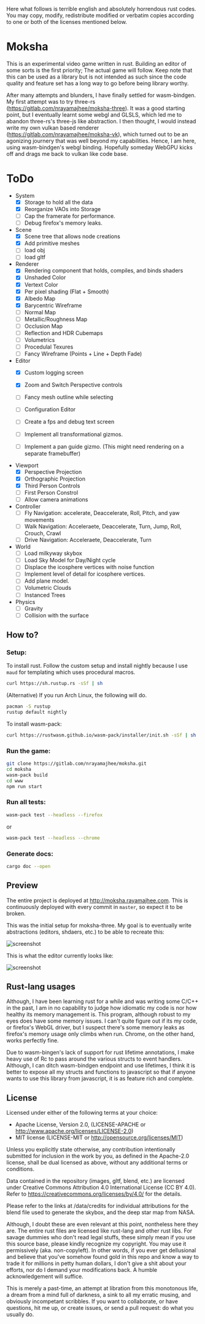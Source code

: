 Here what follows is terrible english and absolutely horrendous rust codes. You may copy, modify, redistribute modified or verbatim copies according to one or both of the licenses mentioned below.

# Moksha

This is an experimental video game written in rust. Building an editor of some sorts is the first priority; The actual game will follow. Keep note that this can be used as a library but is not intended as such since the code quality and feature set has a long way to go before being library worthy.

After many attempts and blunders, I have finally settled for wasm-bindgen. My first attempt was to try three-rs (<https://gitlab.com/nrayamajhee/moksha-three>). It was a good starting point, but I eventually learnt some webgl and GLSLS, which led me to abandon three-rs's three-js like abstraction. I then thought, I would instead write my own vulkan based renderer (<https://gitlab.com/nrayamajhee/moksha-vk>), which turned out to be an agonizing journery that was well beyond my capabilities. Hence, I am here, using wasm-bindgen's webgl binding. Hopefully someday WebGPU kicks off and drags me back to vulkan like code base. 

# ToDo
- System
    - [x] Storage to hold all the data
    - [x] Reorganize VAOs into Storage
	- [ ] Cap the framerate for performance.
	- [ ] Debug firefox's memory leaks.

- Scene
    - [x] Scene tree that allows node creations
    - [x] Add primitive meshes
    - [ ] load obj
    - [ ] load gltf

- Renderer
    - [x] Rendering component that holds, compiles, and binds shaders
    - [x] Unshaded Color
    - [x] Vertext Color
    - [x] Per pixel shading (Flat + Smooth)
    - [x] Albedo  Map
	- [x] Barycentric Wireframe
    - [ ] Normal Map
    - [ ] Metallic/Roughness Map
    - [ ] Occlusion Map
	- [ ] Reflection and HDR Cubemaps
    - [ ] Volumetrics
    - [ ] Procedulal Texures
    - [ ] Fancy Wireframe (Points + Line + Depth Fade)
  
- Editor
    - [x] Custom logging screen
    - [x] Zoom and Switch Perspective controls
	- [ ] Fancy mesh outline while selecting
    - [ ] Configuration Editor
    - [ ] Create a fps and debug text screen
    - [ ] Implement all transformational gizmos.
	- [ ] Implement a pan guide gizmo. (This might need rendering on a separate framebuffer)
  
  
- Viewport
    - [x] Perspective Projection
    - [x] Orthographic Projection
    - [x] Third Person Controls
    - [ ] First Person Constrol
    - [ ] Allow camera animations
    
- Controller
    - [ ] Fly Navigation: accelerate, Deaccelerate, Roll, Pitch, and yaw movements
    - [ ] Walk Navigation: Acceleraete, Deaccelerate, Turn, Jump, Roll, Crouch, Crawl
    - [ ] Drive Navigation: Acceleraete, Deaccelerate, Turn

- World
    - [ ] Load milkyway skybox
    - [ ] Load Sky Model for Day/Night cycle
    - [ ] Displace the icosphere vertices with noise function
    - [ ] Implement level of detail for icosphere vertices.
    - [ ] Add plane model.
    - [ ] Volumetric Clouds
    - [ ] Instanced Trees

- Physics
    - [ ] Gravity
	- [ ] Collision with the surface

## How to?

### Setup:

To install rust. Follow the custom setup and install nightly because I use `maud` for templating which uses procedural macros.

```bash
curl https://sh.rustup.rs -sSf | sh
```

(Alternative) If you run Arch Linux, the following will do.

```bash
pacman -S rustup
rustup default nightly
```

To install wasm-pack:

```bash
curl https://rustwasm.github.io/wasm-pack/installer/init.sh -sSf | sh 
```

### Run the game:
```bash
git clone https://gitlab.com/nrayamajhee/moksha.git
cd moksha
wasm-pack build
cd www
npm run start
```
### Run all tests:
```bash
wasm-pack test --headless --firefox
```

or

```bash
wasm-pack test --headless --chrome
```

### Generate docs:

```bash
cargo doc --open
```

## Preview 

The entire project is deployed at <http://moksha.rayamajhee.com>. This is continuously deployed with every commit in `master`, so expect it to be broken.

This was the initial setup for moksha-three. My goal is to eventually write abstractions (editors, shdaers, etc.) to be able to recreate this:

![screenshot](data/img/flight.png)

This is what the editor currently looks like:

![screenshot](data/img/editor.png)

## Rust-lang usages

Although, I have been learning rust for a while and was writing some C/C++ in the past, I am in no capability to judge how idiomatic my code is nor how healthy its memory management is. This program, although robust to my eyes does have some memory issues. I can't quite figure out if its my code, or firefox's WebGL driver, but I suspect there's some memory leaks as firefox's memory usage only climbs when run. Chrome, on the other hand, works perfectly fine.

Due to wasm-bingen's lack of support for rust lifetime annotations, I make heavy use of Rc<RefCell> to pass around the various structs to event handlers. Although, I can ditch wasm-bindgen endpoint and use lifetimes, I think it is better to expose all my structs and functions to javascript so that if anyone wants to use this library from javascript, it is as feature rich and complete.

## License

Licensed under either of the following terms at your choice:

  - Apache License, Version 2.0, (LICENSE-APACHE or http://www.apache.org/licenses/LICENSE-2.0)
  - MIT license (LICENSE-MIT or http://opensource.org/licenses/MIT)

Unless you explicitly state otherwise, any contribution intentionally submitted for inclusion in the work by you, as defined in the Apache-2.0 license, shall be dual licensed as above, without any additional terms or conditions.

Data contained in the repository (images, gltf, blend, etc.) are licensed under Creative Commons Attribution 4.0 International License (CC BY 4.0).
Refer to https://creativecommons.org/licenses/by/4.0/ for the details.

Please refer to the links at /data/credits for individual attributions for the blend file used to generate the skybox, and the deep star map from NASA.

Although, I doubt these are even relevant at this point, nontheless here they are. The entire rust files are licensed like rust-lang and other rust libs. For savage dummies who don't read legal stuffs, these simply mean if you use this source base, please kindly recognize my copyright. You may use it permissively (aka. non-copyleft). In other words, if you ever get dellusional and believe that you've somehow found gold in this repo and know a way to trade it for millions in petty human dollars, I don't give a shit about your efforts, nor do I demand your modifications back. A humble acknowledgement will suffice.

This is merely a past-time, an attempt at libration from this monotonous life, a dream from a mind full of darkness, a sink to all my erratic musing, and obviously incompetant scribbles. If you want to collaborate, or have questions, hit me up, or create issues, or send a pull request: do what you usually do. 
